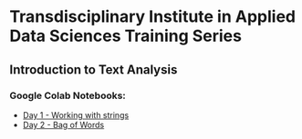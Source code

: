 # Transdisciplinary Institute in Applied Data Sciences Training Series 

## Introduction to Text Analysis 

### Google Colab Notebooks:
- [Day 1 - Working with strings](https://colab.research.google.com/drive/1RxcNLqLsAxl25CBdaRcdBtTFUKorCF1T?usp=sharing)
- [Day 2 - Bag of Words](https://colab.research.google.com/drive/1Ku1NDJ5dlnyeB_xcIaPPz8Wl4r-gp_7E#scrollTo=sy0I6-OWqYvA)



